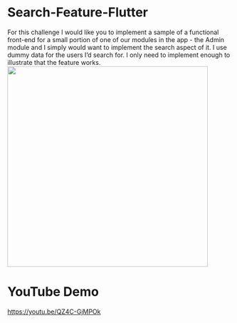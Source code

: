 # Search-Feature-Flutter
For this challenge I would like you to implement a sample of a functional front-end for a small portion of one of our modules in the app - the Admin module and I simply would want to implement the search aspect of it. I use dummy data for the users I’d search for. I only need to implement enough to illustrate that the feature works. 
<img src="https://sun9-43.userapi.com/impg/sWGpaTNQhKNzOXxC2I1r3IvHP1PEjBfN9giJQw/AKt7kJ5fBGU.jpg?size=998x2160&quality=96&sign=a2836db9cb7d34c3bf3d1aab9e270fe2&type=album" width="450"/>

# YouTube Demo

https://youtu.be/QZ4C-GjMPOk
